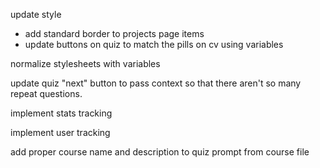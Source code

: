 update style
  - add standard border to projects page items
  - update buttons on quiz to match the pills on cv using variables

normalize stylesheets with variables

update quiz "next" button to pass context so that there aren't so many repeat questions.

implement stats tracking

implement user tracking

add proper course name and description to quiz prompt from course file

